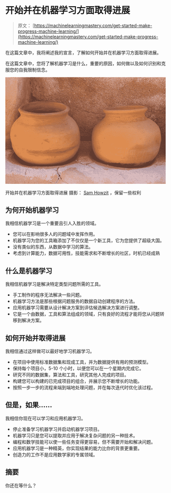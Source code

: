 # 开始并在机器学习方面取得进展

> 原文： [https://machinelearningmastery.com/get-started-make-progress-machine-learning/](https://machinelearningmastery.com/get-started-make-progress-machine-learning/)

在这篇文章中，我将阐述我的宣言，了解如何开始并在机器学习方面取得进展。

在这篇文章中，您将了解机器学习是什么，重要的原因，如何做以及如何识别和克服您的自我限制信念。

[![Get Started and Make Progress in Machine Learning](img/d2786646046d21a99bcbb7a9991d6b48.jpg)](https://3qeqpr26caki16dnhd19sv6by6v-wpengine.netdna-ssl.com/wp-content/uploads/2015/02/Get-Started-and-Make-Progress-in-Machine-Learning.jpg)

开始并在机器学习方面取得进展
摄影： [Sam Howzit](https://www.flickr.com/photos/aloha75/6086355843) ，保留一些权利

## 为何开始机器学习

我相信机器学习是一个重要且引人入胜的领域。

*   您可以在影响很多人的问题域中发挥作用。
*   机器学习为您的工具箱添加了不仅仅是一个新工具，它为您提供了超级大国。
*   没有类似的东西，从数据中学习的算法。
*   考虑到计算能力，数据可用性，技能需求和不断增长的社区，时机已经成熟

## 什么是机器学习

我相信机器学习是解决特定类型问题所需的工具。

*   手工制作的程序无法解决一些问题。
*   机器学习方法是那些根据问题服务的数据自动创建程序的方法。
*   应用机器学习需要从设计解决方案到评估候选解决方案进行调整。
*   它是一个由数据，工具和算法组成的领域，只有良好的流程才能将您从问题转移到解决方案。

## 如何开始并取得进展

我相信通过这样做可以最好地学习机器学习。

*   在项目中使用标准数据集和现成工具，并为数据提供有用的预测模型。
*   保持每个项目小，5-10 个小时，以便您可以在一个星期内完成它。
*   研究不同的数据集，算法和工具，研究其他人完成的项目。
*   构建您可以构建的已完成项目的组合，并展示您不断增长的功能。
*   按照一步一步的流程来端到端地处理问题，并在每次迭代时优化该过程。

## 但是，如果......

我相信你现在可以学习和应用机器学习。

*   停止准备学习机器学习并启动机器学习项目。
*   机器学习只是您可以提取并应用于解决复杂问题的另一种技术。
*   编程和数学技能可以使一些任务变得更容易，但不需要开始和解决问题。
*   应用机器学习是一种精英，你实现结果的能力比你的背景更重要。
*   创造力的工作不是应用数学家的专属领域。

## 摘要

你还在等什么？